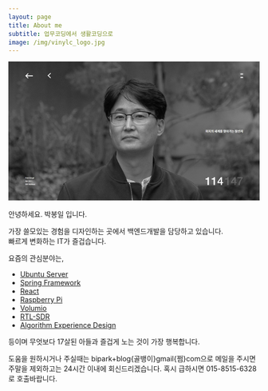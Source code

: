 ```yaml
---
layout: page
title: About me
subtitle: 업무코딩에서 생활코딩으로
image: /img/vinylc_logo.jpg
---
```


![Aboutme](./img/vinylc_parkbongil.png)

안녕하세요. 박봉일 입니다.

가장 쓸모있는 경험을 디자인하는 곳에서 백엔드개발을 담당하고 있습니다.  
빠르게 변화하는 IT가 즐겁습니다.

요즘의 관심분야는,

- [Ubuntu Server](https://www.ubuntu.com/server)
- [Spring Framework](https://spring.io/)
- [React](https://reactjs.org/)
- [Raspberry Pi](https://www.raspberrypi.org/)
- [Volumio](https://volumio.org/)
- [RTL-SDR](https://www.rtl-sdr.com/)
- [Algorithm Experience Design](https://www.slideshare.net/joonyale/algorithm-experience-design-131861367)

등이며 무엇보다 17살된 아들과 즐겁게 노는 것이 가장 행복합니다.

도움을 원하시거나 주실때는 bipark+blog{골뱅이}gmail{쩜}com으로 메일을 주시면 주말을 제외하고는 24시간 이내에 회신드리겠습니다. 혹시 급하시면 015-8515-6328로 호출바랍니다.
